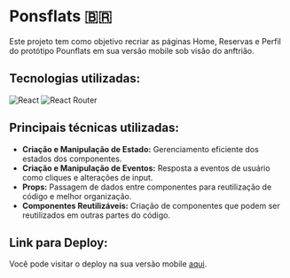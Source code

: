 # Ponsflats 🇧🇷

Este projeto tem como objetivo recriar as páginas Home, Reservas e Perfil do protótipo Pounflats em sua versão mobile sob visão do anftrião.

## Tecnologias utilizadas:

![React](https://img.shields.io/badge/React-61DAFB?style=for-the-badge&logo=react&logoColor=white) ![React Router](https://img.shields.io/badge/React_Router-CA4245?style=for-the-badge&logo=react-router&logoColor=white)

## Principais técnicas utilizadas:

- **Criação e Manipulação de Estado:** Gerenciamento eficiente dos estados dos componentes.
- **Criação e Manipulação de Eventos:** Resposta a eventos de usuário como cliques e alterações de input.
- **Props:** Passagem de dados entre componentes para reutilização de código e melhor organização.
- **Componentes Reutilizáveis:** Criação de componentes que podem ser reutilizados em outras partes do código.

## Link para Deploy:

Você pode visitar o deploy na sua versão mobile [aqui](https://pounsflats.vercel.app).
